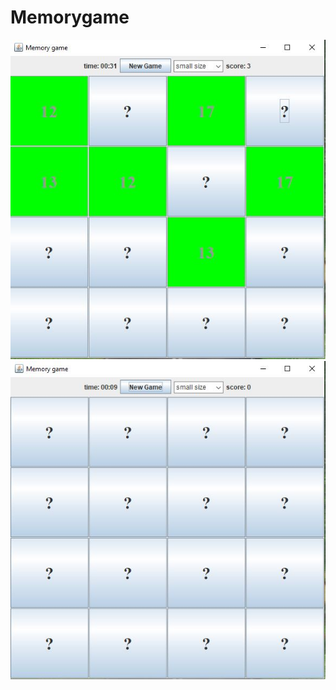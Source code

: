 # Memorygame
![Alt text](https://github.com/DjukicBogdan/Memorygame/blob/main/MemoryGame.JPG?raw=true "MemoryGame")
![Alt text](https://github.com/DjukicBogdan/Memorygame/blob/main/MemoryGame2.JPG?raw=true "MemoryGame2")
